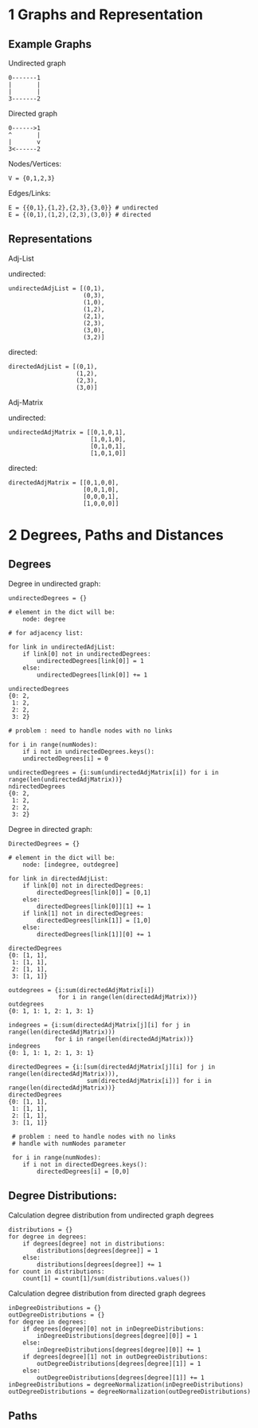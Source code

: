 1 Graphs and Representation
==============================================

Example Graphs
----------------------------------------------

Undirected graph

	0-------1 
	|       |
	|       |
	3-------2

Directed graph

	0------>1
	^       |
	|       v
	3<------2

Nodes/Vertices: 
	
	V = {0,1,2,3}

Edges/Links:

	E = {{0,1},{1,2},{2,3},{3,0}} # undirected
	E = {(0,1),(1,2),(2,3),(3,0)} # directed

Representations
----------------------------------------------

Adj-List

undirected:

	undirectedAdjList = [(0,1),
	 					 (0,3),
	 					 (1,0),
	 					 (1,2),
	 					 (2,1),
	 					 (2,3),
	 					 (3,0),
	 					 (3,2)]

directed:
	
	directedAdjList = [(0,1),
	 				   (1,2),
	 				   (2,3),
	 				   (3,0)]


Adj-Matrix

undirected:

	undirectedAdjMatrix = [[0,1,0,1],
	 					   [1,0,1,0],
	 					   [0,1,0,1],
	 					   [1,0,1,0]]

directed:

	directedAdjMatrix = [[0,1,0,0],
	 				     [0,0,1,0],
	 					 [0,0,0,1],
	 					 [1,0,0,0]]


2 Degrees, Paths and Distances
==============================================

Degrees
----------------------------------------------

Degree in undirected graph:

	undirectedDegrees = {}

	# element in the dict will be:
		node: degree
	
	# for adjacency list:

	for link in undirectedAdjList:
		if link[0] not in undirectedDegrees:
	    	undirectedDegrees[link[0]] = 1
		else:
	    	undirectedDegrees[link[0]] += 1

	undirectedDegrees
	{0: 2,
	 1: 2,
	 2: 2,
	 3: 2}

	# problem : need to handle nodes with no links

	for i in range(numNodes):
		if i not in undirectedDegrees.keys():
		undirectedDegrees[i] = 0

	undirectedDegrees = {i:sum(undirectedAdjMatrix[i]) for i in range(len(undirectedAdjMatrix))}
	ndirectedDegrees
	{0: 2, 
	 1: 2, 
	 2: 2, 
	 3: 2}

Degree in directed graph:

	DirectedDegrees = {}

	# element in the dict will be:  
		node: [indegree, outdegree]

	for link in directedAdjList:
		if link[0] not in directedDegrees:
	    	directedDegrees[link[0]] = [0,1]
		else:
		    directedDegrees[link[0]][1] += 1
		if link[1] not in directedDegrees:
	    	directedDegrees[link[1]] = [1,0]
		else:
	    	directedDegrees[link[1]][0] += 1

	directedDegrees
	{0: [1, 1],
	 1: [1, 1],
	 2: [1, 1], 
	 3: [1, 1]}

	outdegrees = {i:sum(directedAdjMatrix[i])
	              for i in range(len(directedAdjMatrix))}
	outdegrees
	{0: 1, 1: 1, 2: 1, 3: 1}

	indegrees = {i:sum(directedAdjMatrix[j][i] for j in range(len(directedAdjMatrix)))
	             for i in range(len(directedAdjMatrix))}
	indegrees
	{0: 1, 1: 1, 2: 1, 3: 1}

	directedDegrees = {i:[sum(directedAdjMatrix[j][i] for j in range(len(directedAdjMatrix))),
						  sum(directedAdjMatrix[i])] for i in range(len(directedAdjMatrix))}
    directedDegrees
	{0: [1, 1],
	 1: [1, 1],
	 2: [1, 1], 
	 3: [1, 1]}

	 # problem : need to handle nodes with no links
	 # handle with numNodes parameter

	 for i in range(numNodes):
		if i not in directedDegrees.keys():
			directedDegrees[i] = [0,0]

Degree Distributions:
----------------------------------------------

Calculation degree distribution from undirected graph degrees

	distributions = {}
	for degree in degrees:
		if degrees[degree] not in distributions:
			distributions[degrees[degree]] = 1
		else:
			distributions[degrees[degree]] += 1
	for count in distributions:
		count[1] = count[1]/sum(distributions.values())

Calculation degree distribution from directed graph degrees

	inDegreeDistributions = {}
	outDegreeDistributions = {}
	for degree in degrees:
		if degrees[degree][0] not in inDegreeDistributions:
			inDegreeDistributions[degrees[degree][0]] = 1
		else:
			inDegreeDistributions[degrees[degree][0]] += 1
		if degrees[degree][1] not in outDegreeDistributions:
			outDegreeDistributions[degrees[degree][1]] = 1
		else:
			outDegreeDistributions[degrees[degree][1]] += 1
	inDegreeDistributions = degreeNormalization(inDegreeDistributions)
	outDegreeDistributions = degreeNormalization(outDegreeDistributions)
						 
Paths
----------------------------------------------





